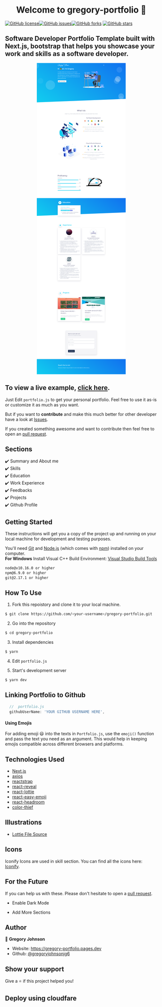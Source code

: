 <h1 align="center">Welcome to gregory-portfolio 👋</h1>
<a href="https://github.com/gregoryjohnsonjg6/gregory-portfolio/blob/main/LICENSE"><img alt="GitHub license" src="https://img.shields.io/github/license/gregoryjohnsonjg6/gregory-portfolio"></a><a href="https://github.com/gregoryjohnsonjg6/gregory-portfolio/issues"><img alt="GitHub issues" src="https://img.shields.io/github/issues/gregoryjohnsonjg6/gregory-portfolio"></a><a href="https://github.com/gregoryjohnsonjg6/gregory-portfolio/network"><img alt="GitHub forks" src="https://img.shields.io/github/forks/gregoryjohnsonjg6/gregory-portfolio"></a> <a href="https://github.com/gregoryjohnsonjg6/gregory-portfolio/stargazers"><img alt="GitHub stars" src="https://img.shields.io/github/stars/gregoryjohnsonjg6/gregory-portfolio"></a>

## Software Developer Portfolio Template built with Next.js, bootstrap that helps you showcase your work and skills as a software developer.

<p align="center">
  <kbd>
    <img src="https://github.com/gregoryjohnsonjg6/gregory-portfolio/blob/master/preview.png"></img>
  </kbd>
</p>

## To view a live example, **[click here](https://ef5cda4a.gregory-portfolio.pages.dev/)**.

Just Edit `portfolio.js` to get your personal portfolio. Feel free to use it as-is or customize it as much as you want.

But if you want to **contribute** and make this much better for other developer have a look at [Issues](https://github.com/gregoryjohnsonjg6/gregory-portfolio/issues).

If you created something awesome and want to contribute then feel free to open an [pull request](https://github.com/gregoryjohnsonjg6/gregory-portfolio/pulls).

## Sections

✔️ Summary and About me\
✔️ Skills\
✔️ Education\
✔️ Work Experience\
✔️ Feedbacks\
✔️ Projects\
✔️ Github Profile

## Getting Started

These instructions will get you a copy of the project up and running on your local machine for development and testing purposes.

You'll need [Git](https://git-scm.com) and [Node.js](https://nodejs.org/en/download/) (which comes with [npm](http://npmjs.com)) installed on your computer.
<br>
**For Windows** Install Visual C++ Build Environment: [Visual Studio Build Tools](https://visualstudio.microsoft.com/thank-you-downloading-visual-studio/?sku=BuildTools)

```
node@v10.16.0 or higher
npm@6.9.0 or higher
git@2.17.1 or higher
```

## How To Use

1. Fork this repoistory and clone it to your local machine.

```bash
$ git clone https://github.com/<your-username>/gregory-portfolio.git
```

2. Go into the repository

```bash
$ cd gregory-portfolio
```

3. Install dependencies

```bash
$ yarn
```

4. Edit `portfolio.js`

5. Start's development server

```bash
$ yarn dev
```

## Linking Portfolio to Github

```javascript
  //  portfolio.js
  githubUserName: 'YOUR GITHUB USERNAME HERE',
```

#### Using Emojis

For adding emoji 😃 into the texts in `Portfolio.js`, use the `emoji()` function and pass the text you need as an argument. This would help in keeping emojis compatible across different browsers and platforms.

## Technologies Used

-   [Next.js](https://nextjs.org/)
-   [axios](https://www.npmjs.com/package/axios)
-   [reactstrap](https://reactstrap.github.io/)
-   [react-reveal](https://www.react-reveal.com/)
-   [react-lottie](https://www.npmjs.com/package/react-lottie)
-   [react-easy-emoji](https://github.com/appfigures/react-easy-emoji)
-   [react-headroom](https://github.com/KyleAMathews/react-headroom)
-   [color-thief](https://github.com/lokesh/color-thief)

## Illustrations

-   [Lottie File Source](https://lottiefiles.com)

## Icons

Iconify Icons are used in skill section. You can find all the icons here: [Iconify](https://icon-sets.iconify.design/).

## For the Future

If you can help us with these. Please don't hesitate to open a [pull request](https://github.com/gregoryjohnsonjg6/gregory-portfolio/pulls).

-   Enable Dark Mode

-   Add More Sections

## Author

👤 **Gregory Johnson**

-   Website: https://gregory-portfolio.pages.dev
-   Github: [@gregoryjohnsonjg6](https://github.com/gregoryjohnsonjg6)

## Show your support

Give a ⭐️ if this project helped you!

## Deploy using cloudfare
